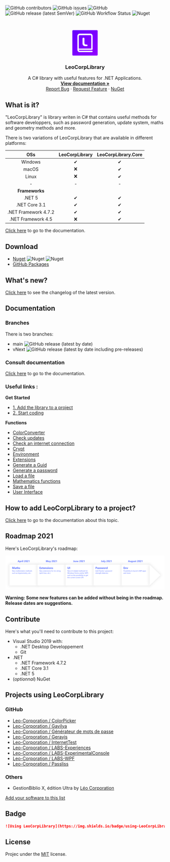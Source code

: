 ![GitHub contributors](https://img.shields.io/github/contributors/Leo-Corporation/LeoCorpLibrary)
![GitHub issues](https://img.shields.io/github/issues/Leo-Corporation/LeoCorpLibrary) 
![GitHub](https://img.shields.io/github/license/Leo-Corporation/LeoCorpLibrary)
![GitHub release (latest SemVer)](https://img.shields.io/github/v/release/Leo-Corporation/LeoCorpLibrary) 
![GitHub Workflow Status](https://img.shields.io/github/workflow/status/Leo-Corporation/LeoCorpLibrary/.NET%20Framework)
![Nuget](https://img.shields.io/nuget/dt/LeoCorpLibrary)

<br />
<p align="center">
  <a href="https://github.com/Leo-Corporation/LeoCorpLibrary">
    <img src=".github/images/logo.png" alt="Logo" width="80" height="80">
  </a>

  <h3 align="center">LeoCorpLibrary</h3>

  <p align="center">
    A C# library with useful features for .NET Applications.
    <br />
    <a href="https://github.com/Leo-Corporation/LeoCorpLibrary/wiki"><strong>View documentation »</strong></a>
    <br />
    <a href="https://github.com/Leo-Corporation/LeoCorpLibrary/issues/new?assignees=&labels=bug&template=bug-report.yml&title=%5BBug%5D+">Report Bug</a>
    ·
    <a href="https://github.com/Leo-Corporation/LeoCorpLibrary/issues/new?assignees=&labels=enhancement&template=feature-request.yml&title=%5BEnhancement%5D+">Request Feature</a>
    ·
    <a href="https://www.nuget.org/packages/LeoCorpLibrary/">NuGet</a>

  </p>
</p>

## What is it?
"LeoCorpLibrary" is library writen in C# that contains useful methods for software developpers, such as password generation, update system, maths and geometry methods and more.

There is two variations of LeoCorpLibrary that are available in different platforms:

| **OSs** | **LeoCorpLibrary** | **LeoCorpLibrary.Core** |
| :-----: | :----------------: | :---------------------: |
| Windows | ✔ | ✔ |
| macOS | ❌ | ✔ |
| Linux | ❌ | ✔ |
| - | - | - |
| **Frameworks** |  |  |
| .NET 5 | ✔ | ✔ |
| .NET Core 3.1 | ✔ | ✔ |
| .NET Framework 4.7.2 | ✔ | ✔ |
| .NET Framework 4.5 | ❌ | ✔ |

[Click here](https://github.com/Leo-Corporation/LeoCorpLibrary/wiki) to go to the documentation.

## Download
* [Nuget](https://www.nuget.org/packages/LeoCorpLibrary) ![Nuget](https://img.shields.io/nuget/v/LeoCorpLibrary) ![Nuget](https://img.shields.io/nuget/dt/LeoCorpLibrary)
* [GitHub Packages](https://github.com/Leo-Corporation/LeoCorpLibrary/packages/345951)

## What's new?
[Click here](https://github.com/Leo-Corporation/LeoCorpLibrary/releases) to see the changelog of the latest version.

## Documentation
### Branches
There is two branches:
- main ![GitHub release (latest by date)](https://img.shields.io/github/v/release/Leo-Corporation/LeoCorpLibrary)
- vNext ![GitHub release (latest by date including pre-releases)](https://img.shields.io/github/v/release/Leo-Corporation/LeoCorpLibrary?include_prereleases)
### Consult documentation
[Click here](https://github.com/Leo-Corporation/LeoCorpLibrary/wiki/) to go to the documentation.
### Useful links :
**Get Started**
- [1. Add the library to a project](https://github.com/Leo-Corporation/LeoCorpLibrary/wiki/install-LeoCorpLibrary#1-add-the-library-to-a-project)
- [2. Start coding](https://github.com/Leo-Corporation/LeoCorpLibrary/wiki/install-LeoCorpLibrary#2-start-coding)

**Functions**
* [ColorConverter](https://github.com/Leo-Corporation/LeoCorpLibrary/wiki/Colors-converter)
* [Check updates](https://github.com/Leo-Corporation/LeoCorpLibrary/wiki/Check-for-updates)
* [Check an internet connection](https://github.com/Leo-Corporation/LeoCorpLibrary/wiki/Verify-an-internet-connection)
* [Crypt](https://github.com/Leo-Corporation/LeoCorpLibrary/wiki/Crypt)
* [Environment](https://github.com/Leo-Corporation/LeoCorpLibrary/wiki/Environment)
* [Extensions](https://github.com/Leo-Corporation/LeoCorpLibrary/wiki/Extensions)
* [Generate a Guid](https://github.com/Leo-Corporation/LeoCorpLibrary/wiki/Generate-a-Guid)
* [Generate a password](https://github.com/Leo-Corporation/LeoCorpLibrary/wiki/Generate-a-password)
* [Load a file](https://github.com/Leo-Corporation/LeoCorpLibrary/wiki/load-a-file)
* [Mathematics functions](https://github.com/Leo-Corporation/LeoCorpLibrary/wiki/Mathematics-functions)
* [Save a file](https://github.com/Leo-Corporation/LeoCorpLibrary/wiki/Save-in-a-file)
* [User Interface](https://github.com/Leo-Corporation/LeoCorpLibrary/wiki/User-Interface)

## How to add LeoCorpLibrary to a project?
[Click here](https://github.com/Leo-Corporation/LeoCorpLibrary/wiki/install-LeoCorpLibrary#1-add-the-library-to-a-project) to go to the documentation about this topic.

## Roadmap 2021
Here's LeoCorpLibrary's roadmap:

![Roadmap](https://raw.githubusercontent.com/Leo-Corporation/LeoCorp-Docs/master/Roadmaps/LeoCorpLibrary/LeoCorpLibrary%20Roadmap%202020.png)


**Warning: Some new features can be added without being in the roadmap. Release dates are suggestions.**

## Contribute
Here's what you'll need to contribute to this project:
- Visual Studio 2019 with:
   - .NET Desktop Developpement
   - Git
- .NET
   - .NET Framework 4.7.2
   - .NET Core 3.1
   - .NET 5
- (*optionnal*) NuGet

## Projects using LeoCorpLibrary
### GitHub
- [Leo-Corporation / ColorPicker](https://github.com/Leo-Corporation/ColorPicker)
- [Leo-Corporation / Gavilya](https://github.com/Leo-Corporation/Gavilya)
- [Leo-Corporation / Générateur de mots de passe](https://github.com/Leo-Corporation/Generateur-de-mots-de-passe)
- [Leo-Corporation / Gerayis](https://github.com/Leo-Corporation/Gerayis)
- [Leo-Corporation / InternetTest](https://github.com/Leo-Corporation/InternetTest)
- [Leo-Corporation / LABS-Experiences](https://github.com/Leo-Corporation/LABS-Experiences)
- [Leo-Corporation / LABS-ExperimentalConsole](https://github.com/Leo-Corporation/LABS-ExperimentalConsole)
- [Leo-Corporation / LABS-WPF](https://github.com/Leo-Corporation/LABS-WPF)
- [Leo-Corporation / Passliss](https://github.com/Leo-Corporation/Passliss)
### Others
- GestionBiblio X, édition Ultra by [Léo Corporation](https://leopeyronnet.wixsite.com/leopeyronnetcorp)

[Add your software to this list](https://github.com/Leo-Corporation/LeoCorpLibrary/issues/new?assignees=&labels=ajout+cr%C3%A9dit&template=credit_projet.md&title=%5BCr%C3%A9dit-Projet%5D+)
## Badge
~~~ md
![Using LeoCorpLibrary](https://img.shields.io/badge/using-LeoCorpLibrary-blue)
~~~

## License
Projec under the [MIT](https://github.com/Leo-Corporation/LeoCorpLibrary/blob/master/LICENSE.md) license.
